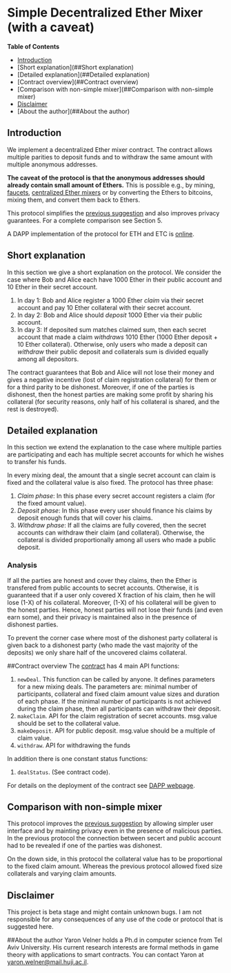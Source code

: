 # Simple Decentralized Ether Mixer (with a caveat)
**Table of Contents**
- [Introduction](##Introduction)
- [Short explanation](##Short explanation)
- [Detailed explanation](##Detailed explanation)
- [Contract overview](##Contract overview)
- [Comparison with non-simple mixer](##Comparison with non-simple mixer)
- [Disclaimer](##Disclaimer)
- [About the author](##About the author)

## Introduction
We implement a decentralized Ether mixer contract.
The contract allows multiple parities to deposit funds and to withdraw the same amount with multiple anonymous addresses.

**The caveat of the protocol is that the anonymous addresses should already contain small amount of Ethers.**
This is possible e.g., by mining, [faucets](https://cryptojunction.com/top-10-ethereum-faucets-2016/), [centralized Ether mixers](https://ethermixer.com/) or by converting the Ethers to bitcoins, mixing them, and convert them back to Ethers.

This protocol simplifies the [previous suggestion](https://github.com/yaronvel/smart_contracts/tree/master/mixer) and also improves privacy guarantees.
For a complete comparison see Section 5.

A DAPP implementation of the protocol for ETH and ETC is [online](https://dmixer.github.io/).
## Short explanation
In this section we give a short explanation on the protocol.
We consider the case where Bob and Alice each have 1000 Ether in their public account and 10 Ether in their secret account.
1. In day 1: Bob and Alice register a 1000 Ether *claim* via their secret account and pay 10 Ether collateral with their secret account.
2. In day 2: Bob and Alice should *deposit* 1000 Ether via their public account.
3. In day 3: If deposited sum matches claimed sum, then each secret account that made a claim *withdraws* 1010 Ether (1000 Ether deposit + 10 Ether collateral).
Otherwise, only users who made a deposit can *withdraw* their public deposit and collaterals sum is divided equally among all depositors.

The contract guarantees that Bob and Alice will not lose their money and gives a negative incentive (lost of claim registration collateral) for them or for a third parity to be dishonest.
Moreover, if one of the parties is dishonest, then the honest parties are making some profit by sharing his collateral (for security reasons, only half of his collateral is shared, and the rest is destroyed).

## Detailed explanation
In this section we extend the explanation to the case where multiple parties are participating and each has multiple secret accounts for which he wishes to transfer his funds.

In every mixing deal, the amount that a single secret account can claim is fixed and the collateral value is also fixed.
The protocol has three phase:
1. *Claim phase*: In this phase every secret account registers a claim (for the fixed amount value).
2. *Deposit phase*: In this phase every user should finance his claims by deposit enough funds that will cover his claims.
3. *Withdraw phase*: If all the claims are fully covered, then the secret accounts can withdraw their claim (and collateral). Otherwise, the collateral is divided proportionally among all users who made a public deposit.

### Analysis
If all the parties are honest and cover they claims, then the Ether is transfered from public accounts to secret accounts.
Otherwise, it is guaranteed that if a user only covered X fraction of his claim, then he will lose (1-X) of his collateral.
Moreover, (1-X) of his collateral will be given to the honest parties.
Hence, honest parties will not lose their funds (and even earn some), and their privacy is maintained also in the presence of dishonest parties.

To prevent the corner case where most of the dishonest party collateral is given back to a dishonest party (who made the vast majority of the deposits) we only share half of the uncovered claims collateral.

##Contract overview
The [contract](https://github.com/yaronvel/smart_contracts/blob/master/mixer/simple/SimpleMixer.sol) has 4 main API functions:
1. `newDeal`. This function can be called by anyone. It defines parameters for a new mixing deals. The parameters are: minimal number of participants, collateral and fixed claim amount value sizes and duration of each phase.
If the minimal number of participants is not achieved during the claim phase, then all participants can withdraw their deposit.
2. `makeClaim`. API for the claim registration of secret accounts. msg.value should be set to the collateral value.
3. `makeDeposit`. API for public deposit. msg.value should be a multiple of claim value.
4. `withdraw`. API for withdrawing the funds

In addition there is one constant status functions:
1. `dealStatus`. (See contract code).

For details on the deployment of the contract see [DAPP webpage](https://dmixer.github.io).

## Comparison with non-simple mixer
This protocol improves the [previous suggestion](https://github.com/yaronvel/smart_contracts/tree/master/mixer) by allowing simpler user interface and by mainting privacy even in the presence of malicious parties.
In the previous protocol the connection between secert and public account had to be revealed if one of the parties was dishonest.

On the down side, in this protocol the collateral value has to be proportional to the fixed claim amount.
Whereas the previous protocol allowed fixed size collaterals and varying claim amounts. 

## Disclaimer
This project is beta stage and might contain unknown bugs.
I am not responsible for any consequences of any use of the code or protocol that is suggested here.

##About the author
Yaron Velner holds a Ph.d in computer science from Tel Aviv University.
His current research interests are formal methods in game theory with applications to smart contracts.
You can contact Yaron at yaron.welner@mail.huji.ac.il.

